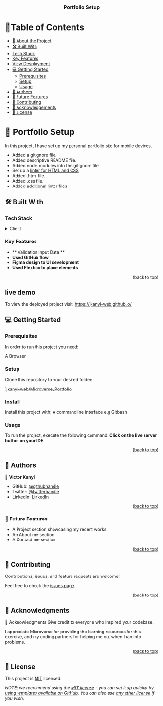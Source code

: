 <a name="readme-top"></a>

<div align="center">

  <h3><b>Portfolio Setup</b></h3>

</div>

# 📗Table of Contents

- [📖 About the Project](#about-project)
- [🛠 Built With](#built-with)
- [Tech Stack](#tech-stack)
- [Key Features](#key-features)
- [View Desployment](https://jkanyi-web.github.io/)
- [💻 Getting Started](#getting-started)
  - [Prerequisites](#prerequisites)
  - [Setup](#setup)
  - [Usage](#usage)
- [👥 Authors](#authors)
- [🔮 Future Features](#future-features)
- [🤝 Contributing](#contributing)
- [🙏 Acknowledgements](#acknowledgements)
- [📝 License](#license)

<!-- PROJECT DESCRIPTION -->

# 📖 Portfolio Setup <a name="about-project"></a>

In this project, I have set up my personal portfolio site for mobile devices.

- Added a gitignore file.
- Added descriptive README file.
- Added node_modules into the gitignore file
- Set up a [linter for HTML and CSS](https://github.com/microverseinc/linters-config)
- Added .html file.
- Added .css file.
- Added additional linter files

## 🛠 Built With <a name="built-with"></a>

### Tech Stack <a name="tech-stack"></a>

<details>
  <summary>Client</summary>
  <ul>
    <li>HTML</li>
    <li>CSS</li>
    <li>.md</li>
  </ul>
</details>

<!-- Features -->

### Key Features <a name="key-features"></a>

- ** Validation input Data **
- **Used GitHub flow**
- **Figma design to UI development**
- **Used Flexbox to place elements**

<p align="right">(<a href="#readme-top">back to top</a>)</p>

## live demo <a name="live-demo"></a>

To view the deployed project visit: <https://jkanyi-web.github.io/>

## 💻 Getting Started <a name="getting-started"></a>

### Prerequisites

In order to run this project you need:

A Browser

### Setup

Clone this repository to your desired folder:

[`jkanyi-web/Microverse_Portfolio](https://github.com/jkanyi-web/Microverse_Portfolio)

### Install

Install this project with:
A commandline interface e.g Gitbash

### Usage

To run the project, execute the following command:
**Click on the live server button on your IDE**

<p align="right">(<a href="#readme-top">back to top</a>)</p>

<!-- AUTHORS -->

## 👥 Authors <a name="authors"></a>

👤 **Victor Kanyi**

- GitHub: [@githubhandle](https://github.com/jkanyi-web)
- Twitter: [@twitterhandle](https://twitter.com/jkanyi757)
- LinkedIn: [LinkedIn](https://www.linkedin.com/in/kanyi-kanyi-6668aa188/)

<p align="right">(<a href="#readme-top">back to top</a>)</p>

<!-- FUTURE FEATURES -->

### 🔮 Future Features <a name="future-features"></a>

- A Project section showcasing my recent works
- An About me section
- A Contact me section

<p align="right">(<a href="#readme-top">back to top</a>)</p>

<!-- CONTRIBUTING -->

## 🤝 Contributing <a name="contributing"></a>

Contributions, issues, and feature requests are welcome!

Feel free to check the [issues page](../../issues/).

<p align="right">(<a href="#readme-top">back to top</a>)</p>

<!-- ACKNOWLEDGMENTS -->

## 🙏 Acknowledgments <a name="acknowledgements"></a>

🙏 Acknowledgments
Give credit to everyone who inspired your codebase.

I appreciate Microverse for providing the learning resources for this exercise, and my coding partners for helping me out when I ran into problems.

<p align="right">(<a href="#readme-top">back to top</a>)</p>

<!-- LICENSE -->

## 📝 License <a name="license"></a>

This project is [MIT](./LICENSE) licensed.

_NOTE: we recommend using the [MIT license](https://choosealicense.com/licenses/mit/) - you can set it up quickly by [using templates available on GitHub](https://docs.github.com/en/communities/setting-up-your-project-for-healthy-contributions/adding-a-license-to-a-repository). You can also use [any other license](https://choosealicense.com/licenses/) if you wish._
